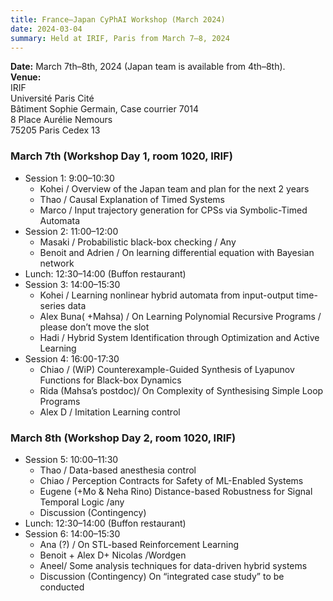 ```yaml
---
title: France–Japan CyPhAI Workshop (March 2024)
date: 2024-03-04
summary: Held at IRIF, Paris from March 7–8, 2024
---
```


**Date:** March 7th–8th, 2024 (Japan team is available from 4th–8th).  
**Venue:**  
IRIF  
Université Paris Cité  
Bâtiment Sophie Germain, Case courrier 7014  
8 Place Aurélie Nemours  
75205 Paris Cedex 13  

### March 7th (Workshop Day 1, room 1020, IRIF)
+ Session 1: 9:00–10:30
  * Kohei / Overview of the Japan team and plan for the next 2 years
  * Thao / Causal Explanation of Timed Systems 
  * Marco / Input trajectory generation for CPSs via Symbolic-Timed Automata
+ Session 2: 11:00–12:00
  * Masaki / Probabilistic black-box checking / Any
  * Benoit and Adrien / On learning differential equation with Bayesian network 
+ Lunch: 12:30–14:00 (Buffon restaurant)
+ Session 3: 14:00–15:30
  * Kohei / Learning nonlinear hybrid automata from input-output time-series data 
  * Alex Buna( +Mahsa) / On Learning Polynomial Recursive Programs / please don’t move the slot
  * Hadi / Hybrid System Identification through Optimization and Active Learning 
+ Session 4: 16:00-17:30
  * Chiao / (WiP) Counterexample-Guided Synthesis of Lyapunov Functions for Black-box Dynamics
  * Rida (Mahsa’s postdoc)/ On Complexity of Synthesising Simple Loop Programs
  * Alex D  / Imitation Learning control

### March 8th (Workshop Day 2, room 1020, IRIF)
+ Session 5: 10:00–11:30
  * Thao / Data-based anesthesia control 
  * Chiao / Perception Contracts for Safety of ML-Enabled Systems 
  * Eugene (+Mo & Neha Rino) Distance-based Robustness for Signal Temporal Logic /any
  * Discussion (Contingency)
+ Lunch: 12:30–14:00 (Buffon restaurant)
+ Session 6: 14:00–15:30
  * Ana (?) / On STL-based Reinforcement Learning
  * Benoit + Alex D+ Nicolas /Wordgen 
  * Aneel/ Some analysis techniques for data-driven hybrid systems 
  * Discussion (Contingency)
    On “integrated case study” to be conducted
